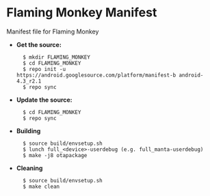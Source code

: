 Flaming Monkey Manifest
=======================

Manifest file for Flaming Monkey

- **Get the source:**

        $ mkdir FLAMING_MONKEY
        $ cd FLAMING_MONKEY
        $ repo init -u https://android.googlesource.com/platform/manifest-b android-4.3_r2.1
        $ repo sync

- **Update the source:**

        $ cd FLAMING_MONKEY
        $ repo sync

- **Building**

        $ source build/envsetup.sh
        $ lunch full_<device>-userdebug (e.g. full_manta-userdebug)
        $ make -j8 otapackage

- **Cleaning**

        $ source build/envsetup.sh
        $ make clean
